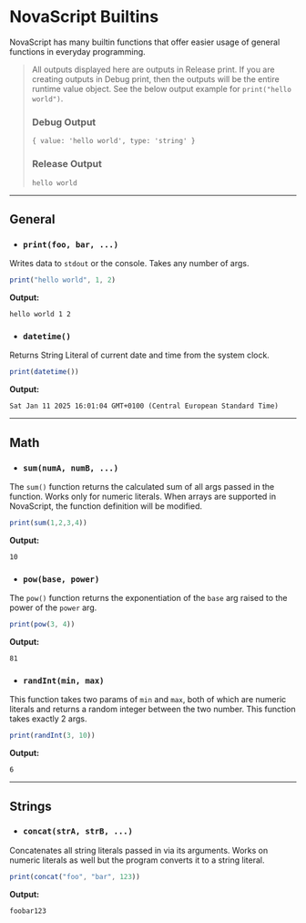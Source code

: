 # NovaScript Builtins

NovaScript has many builtin functions that offer easier usage of general functions in everyday programming.

> All outputs displayed here are outputs in Release print. If you are creating outputs in Debug print, then the outputs will
> be the entire runtime value object. See the below output example for `print("hello world")`.
> 
> ### Debug Output
> ```text
> { value: 'hello world', type: 'string' }
> ```
> ### Release Output
> ```text
> hello world
> ``` 

---

## General

- ### `print(foo, bar, ...)`

Writes data to `stdout` or the console. Takes any number of args.

```javascript
print("hello world", 1, 2)
```

**Output:**

```text
hello world 1 2
```

- ### `datetime()`

Returns String Literal of current date and time from the system clock.

```javascript
print(datetime())
```

**Output:**

```text
Sat Jan 11 2025 16:01:04 GMT+0100 (Central European Standard Time)
```

---

## Math

- ### `sum(numA, numB, ...)`

The `sum()` function returns the calculated sum of all args passed in the function.
Works only for numeric literals. When arrays are supported in NovaScript, the function definition
will be modified.

```javascript
print(sum(1,2,3,4))
```
**Output:**
```text
10
```

- ### `pow(base, power)`

The `pow()` function returns the exponentiation of the `base` arg raised to the power of the `power` arg.

```javascript
print(pow(3, 4))
```
**Output:**
```text
81
```

- ### `randInt(min, max)`

This function takes two params of `min` and `max`, both of which are numeric literals and returns a random integer between the two number.
This function takes exactly 2 args.

```javascript
print(randInt(3, 10))
```
**Output:**
```text
6
```

---

## Strings

- ### `concat(strA, strB, ...)`

Concatenates all string literals passed in via its arguments. Works on numeric literals as well but the program converts it to a string literal.

```javascript
print(concat("foo", "bar", 123))
```
**Output:**
```text
foobar123
```

